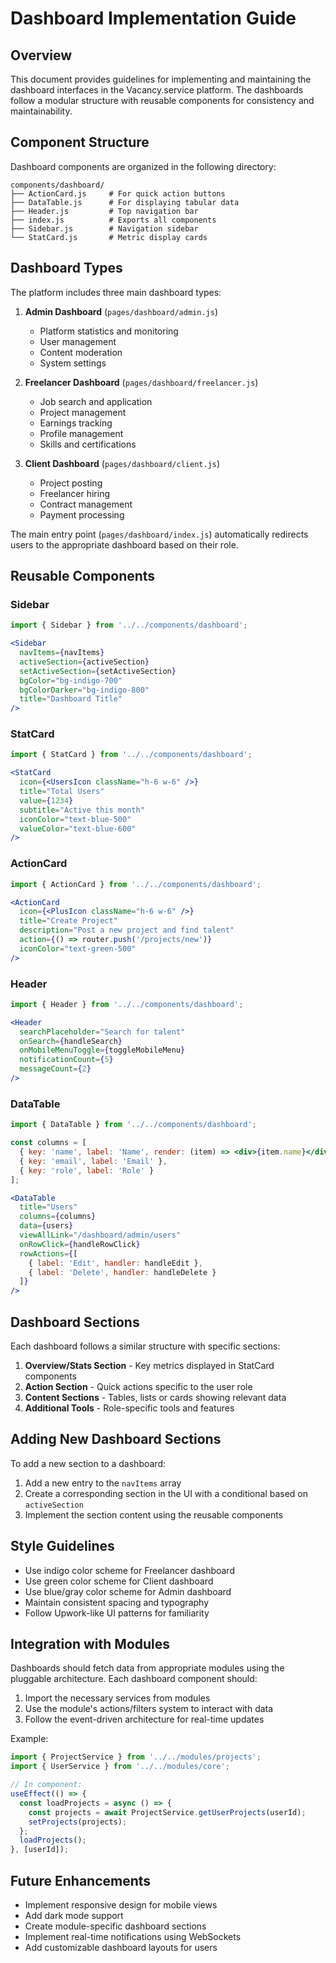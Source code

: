 # Dashboard Implementation Guide

## Overview

This document provides guidelines for implementing and maintaining the dashboard interfaces in the Vacancy.service platform. The dashboards follow a modular structure with reusable components for consistency and maintainability.

## Component Structure

Dashboard components are organized in the following directory:

```
components/dashboard/
├── ActionCard.js     # For quick action buttons
├── DataTable.js      # For displaying tabular data 
├── Header.js         # Top navigation bar
├── index.js          # Exports all components
├── Sidebar.js        # Navigation sidebar
└── StatCard.js       # Metric display cards
```

## Dashboard Types

The platform includes three main dashboard types:

1. **Admin Dashboard** (`pages/dashboard/admin.js`)
   - Platform statistics and monitoring
   - User management
   - Content moderation
   - System settings

2. **Freelancer Dashboard** (`pages/dashboard/freelancer.js`)
   - Job search and application
   - Project management
   - Earnings tracking
   - Profile management
   - Skills and certifications

3. **Client Dashboard** (`pages/dashboard/client.js`)
   - Project posting
   - Freelancer hiring
   - Contract management
   - Payment processing

The main entry point (`pages/dashboard/index.js`) automatically redirects users to the appropriate dashboard based on their role.

## Reusable Components

### Sidebar

```jsx
import { Sidebar } from '../../components/dashboard';

<Sidebar 
  navItems={navItems} 
  activeSection={activeSection} 
  setActiveSection={setActiveSection} 
  bgColor="bg-indigo-700"
  bgColorDarker="bg-indigo-800"
  title="Dashboard Title"
/>
```

### StatCard

```jsx
import { StatCard } from '../../components/dashboard';

<StatCard 
  icon={<UsersIcon className="h-6 w-6" />}
  title="Total Users"
  value={1234}
  subtitle="Active this month"
  iconColor="text-blue-500"
  valueColor="text-blue-600"
/>
```

### ActionCard

```jsx
import { ActionCard } from '../../components/dashboard';

<ActionCard 
  icon={<PlusIcon className="h-6 w-6" />}
  title="Create Project"
  description="Post a new project and find talent"
  action={() => router.push('/projects/new')}
  iconColor="text-green-500"
/>
```

### Header

```jsx
import { Header } from '../../components/dashboard';

<Header 
  searchPlaceholder="Search for talent"
  onSearch={handleSearch}
  onMobileMenuToggle={toggleMobileMenu}
  notificationCount={5}
  messageCount={2}
/>
```

### DataTable

```jsx
import { DataTable } from '../../components/dashboard';

const columns = [
  { key: 'name', label: 'Name', render: (item) => <div>{item.name}</div> },
  { key: 'email', label: 'Email' },
  { key: 'role', label: 'Role' }
];

<DataTable 
  title="Users"
  columns={columns}
  data={users}
  viewAllLink="/dashboard/admin/users"
  onRowClick={handleRowClick}
  rowActions={[
    { label: 'Edit', handler: handleEdit },
    { label: 'Delete', handler: handleDelete }
  ]}
/>
```

## Dashboard Sections

Each dashboard follows a similar structure with specific sections:

1. **Overview/Stats Section** - Key metrics displayed in StatCard components
2. **Action Section** - Quick actions specific to the user role
3. **Content Sections** - Tables, lists or cards showing relevant data
4. **Additional Tools** - Role-specific tools and features

## Adding New Dashboard Sections

To add a new section to a dashboard:

1. Add a new entry to the `navItems` array
2. Create a corresponding section in the UI with a conditional based on `activeSection`
3. Implement the section content using the reusable components

## Style Guidelines

- Use indigo color scheme for Freelancer dashboard
- Use green color scheme for Client dashboard
- Use blue/gray color scheme for Admin dashboard
- Maintain consistent spacing and typography
- Follow Upwork-like UI patterns for familiarity

## Integration with Modules

Dashboards should fetch data from appropriate modules using the pluggable architecture. Each dashboard component should:

1. Import the necessary services from modules
2. Use the module's actions/filters system to interact with data
3. Follow the event-driven architecture for real-time updates

Example:

```jsx
import { ProjectService } from '../../modules/projects';
import { UserService } from '../../modules/core';

// In component:
useEffect(() => {
  const loadProjects = async () => {
    const projects = await ProjectService.getUserProjects(userId);
    setProjects(projects);
  };
  loadProjects();
}, [userId]);
```

## Future Enhancements

- Implement responsive design for mobile views
- Add dark mode support
- Create module-specific dashboard sections
- Implement real-time notifications using WebSockets
- Add customizable dashboard layouts for users 